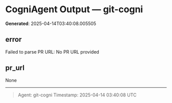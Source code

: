 # CogniAgent Output — git-cogni

**Generated**: 2025-04-14T03:40:08.005505

## error
Failed to parse PR URL: No PR URL provided

## pr_url
None

---
> Agent: git-cogni
> Timestamp: 2025-04-14 03:40:08 UTC